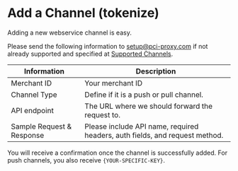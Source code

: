 # Add a Channel (tokenize)

Adding a new webservice channel is easy. 

Please send the following information to [setup@pci-proxy.com](mailto:) if not already supported and specified at [Supported Channels](https://docs.pci-proxy.com/supported_channels.html).





| Information | Description | 
| --- | --- | 
| Merchant ID | Your merchant ID | 
| Channel Type | Define if it is a push or pull channel. | 
| API endpoint | The URL where we should forward the request to. | 
| Sample Request & Response | Please include API name, required headers, auth fields, and request method. | 

You will receive a confirmation once the channel is successfully added. For push channels, you also receive `{YOUR-SPECIFIC-KEY}`. 


